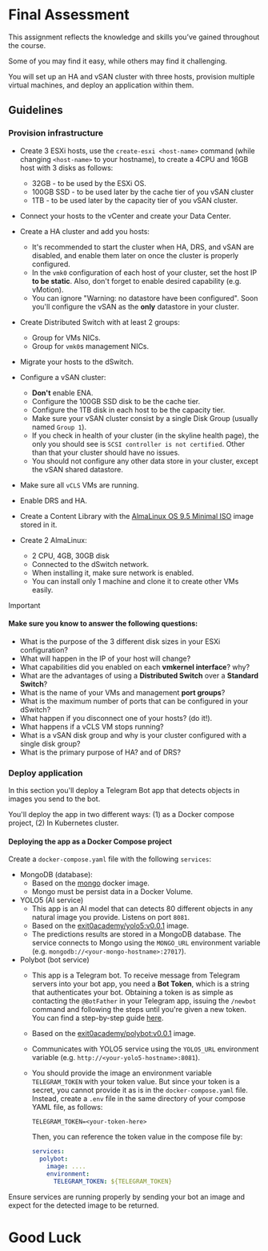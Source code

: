 # Final Assessment

This assignment reflects the knowledge and skills you’ve gained throughout the course.

Some of you may find it easy, while others may find it challenging.

You will set up an HA and vSAN cluster with three hosts, provision multiple virtual machines, and deploy an application within them.

## Guidelines

### Provision infrastructure

- Create 3 ESXi hosts, use the `create-esxi <host-name>` command (while changing `<host-name>` to your hostname), to create a 4CPU and 16GB host with 3 disks as follows:
  - 32GB - to be used by the ESXi OS.
  - 100GB SSD - to be used later by the cache tier of you vSAN cluster
  - 1TB - to be used later by the capacity tier of you vSAN cluster.

- Connect your hosts to the vCenter and create your Data Center.
- Create a HA cluster and add you hosts:
   - It's recommended to start the cluster when HA, DRS, and vSAN are disabled, and enable them later on once the cluster is properly configured.
   - In the `vmk0` configuration of each host of your cluster, set the host IP **to be static**. Also, don't forget to enable desired capability (e.g. vMotion).
   - You can ignore "Warning: no datastore have been configured". Soon you'll configure the vSAN as the **only** datastore in your cluster. 

- Create Distributed Switch with at least 2 groups: 
   - Group for VMs NICs.
   - Group for `vmk0`s management NICs.
   
- Migrate your hosts to the dSwitch. 
- Configure a vSAN cluster:
   - **Don't** enable ENA.
   - Configure the 100GB SSD disk to be the cache tier.
   - Configure the 1TB disk in each host to be the capacity tier. 
   - Make sure your vSAN cluster consist by a single Disk Group (usually named `Group 1`).
   - If you check in health of your cluster (in the skyline health page), the only you should see is `SCSI controller is not certified`. Other than that your cluster should have no issues.
   - You should not configure any other data store in your cluster, except the vSAN shared datastore. 

- Make sure all `vCLS` VMs are running.
- Enable DRS and HA.
- Create a Content Library with the [AlmaLinux OS 9.5 Minimal ISO](https://repo.almalinux.org/almalinux/9.5/isos/x86_64/AlmaLinux-9.5-x86_64-minimal.iso) image stored in it.
- Create 2 AlmaLinux:
  - 2 CPU, 4GB, 30GB disk
  - Connected to the dSwitch network.
  - When installing it, make sure network is enabled.
  - You can install only 1 machine and clone it to create other VMs easily.


> [!IMPORTANT]
> #### Make sure you know to answer the following questions:
> 
> - What is the purpose of the 3 different disk sizes in your ESXi configuration?
> - What will happen in the IP of your host will change?
> - What capabilities did you enabled on each **vmkernel interface**? why? 
> - What are the advantages of using a **Distributed Switch** over a **Standard Switch**?
> - What is the name of your VMs and management **port groups**?
> - What is the maximum number of ports that can be configured in your dSwitch?
> - What happen if you disconnect one of your hosts? (do it!).
> - What happens if a vCLS VM stops running?
> - What is a vSAN disk group and why is your cluster configured with a single disk group?
> - What is the primary purpose of HA? and of DRS?



### Deploy application 

In this section you'll deploy a Telegram Bot app that detects objects in images you send to the bot. 

You'll deploy the app in two different ways: (1) as a Docker compose project, (2) In Kubernetes cluster. 

#### Deploying the app as a Docker Compose project

Create a `docker-compose.yaml` file with the following `services`: 

- MongoDB (database):
  - Based on the [mongo](https://hub.docker.com/_/mongo) docker image.
  - Mongo must be persist data in a Docker Volume. 
- YOLO5 (AI service)
  - This app is an AI model that can detects 80 different objects in any natural image you provide. Listens on port `8081`.  
  - Based on the [exit0academy/yolo5:v0.0.1](https://hub.docker.com/r/exit0academy/yolo5) image. 
  - The predictions results are stored in a MongoDB database. The service connects to Mongo using the `MONGO_URL` environment variable (e.g. `mongodb://<your-mongo-hostname>:27017`).
- Polybot (bot service)
  - This app is a Telegram bot. To receive message from Telegram servers into your bot app, you need a **Bot Token**, which is a string that authenticates your bot.
    Obtaining a token is as simple as contacting the `@BotFather` in your Telegram app, issuing the `/newbot` command and following the steps until you're given a new token. You can find a step-by-step guide [here](https://core.telegram.org/bots/features#creating-a-new-bot).
  - Based on the [exit0academy/polybot:v0.0.1](https://hub.docker.com/r/exit0academy/polybot) image. 
  - Communicates with YOLO5 service using the `YOLO5_URL` environment variable (e.g. `http://<your-yolo5-hostname>:8081`).
  - You should provide the image an environment variable `TELEGRAM_TOKEN` with your token value. But since your token is a secret, you cannot provide it as is in the `docker-compose.yaml` file. 
    Instead, create a `.env` file in the same directory of your compose YAML file, as follows:

    ```text
    TELEGRAM_TOKEN=<your-token-here>
    ```
  
    Then, you can reference the token value in the compose file by:
  
    ```yaml
    services:
      polybot:
        image: ....
        environment: 
          TELEGRAM_TOKEN: ${TELEGRAM_TOKEN}
    ```


Ensure services are running properly by sending your bot an image and expect for the detected image to be returned. 

# Good Luck
